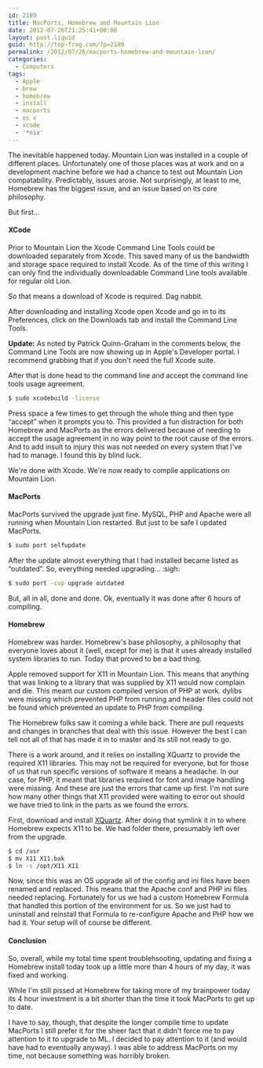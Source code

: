 ```yaml
---
id: 2189
title: MacPorts, Homebrew and Mountain Lion
date: 2012-07-26T21:25:41+00:00
layout: post.liquid
guid: http://top-frog.com/?p=2189
permalink: /2012/07/26/macports-homebrew-and-mountain-lion/
categories:
  - Computers
tags:
  - Apple
  - brew
  - homebrew
  - install
  - macports
  - os x
  - xcode
  - '*nix'
---
```

The inevitable happened today. Mountain Lion was installed in a couple of different places. Unfortunately one of those places was at work and on a development machine before we had a chance to test out Mountain Lion compatability. Predictably, issues arose. Not surprisingly, at least to me, Homebrew has the biggest issue, and an issue based on its core philosophy.

But first&hellip;

#### XCode

Prior to Mountain Lion the Xcode Command Line Tools could be downloaded separately from Xcode. This saved many of us the bandwidth and storage space required to install Xcode. As of the time of this writing I can only find the individually downloadable Command Line tools available for regular old Lion.

So that means a download of Xcode is required. Dag nabbit.

After downloading and installing Xcode open Xcode and go in to its Preferences, click on the Downloads tab and install the Command Line Tools.

**Update:** As noted by Patrick Quinn-Graham in the comments below, the Command Line Tools are now showing up in Apple's Developer portal. I recommend grabbing that if you don't need the full Xcode suite.

After that is done head to the command line and accept the command line tools usage agreement.

``` sh
$ sudo xcodebuild -license
```

Press space a few times to get through the whole thing and then type &#8220;accept&#8221; when it prompts you to. This provided a fun distraction for both Homebrew and MacPorts as the errors delivered because of needing to accept the usage agreement in no way point to the root cause of the errors. And to add insult to injury this was not needed on every system that I've had to manage. I found this by blind luck.

We're done with Xcode. We're now ready to compile applications on Mountain Lion.

#### MacPorts

MacPorts survived the upgrade just fine. MySQL, PHP and Apache were all running when Mountain Lion restarted. But just to be safe I updated MacPorts. 

``` sh
$ sudo port selfupdate
```

After the update almost everything that I had installed became listed as &#8220;outdated&#8221;. So, everything needed upgrading&hellip; :sigh:

``` sh
$ sudo port -cup upgrade outdated
```

But, all in all, done and done. Ok, eventually it was done after 6 hours of compiling.

#### Homebrew

Homebrew was harder. Homebrew's base philosophy, a philosophy that everyone loves about it (well, except for me) is that it uses already installed system libraries to run. Today that proved to be a bad thing.

Apple removed support for X11 in Mountain Lion. This means that anything that was linking to a library that was supplied by X11 would now complain and die. This meant our custom compiled version of PHP at work. dylibs were missing which prevented PHP from running and header files could not be found which prevented an update to PHP from compiling.

The Homebrew folks saw it coming a while back. There are pull requests and changes in branches that deal with this issue. However the best I can tell not all of that has made it in to master and its still not ready to go.

There is a work around, and it relies on installing XQuartz to provide the required X11 libraries. This may not be required for everyone, but for those of us that run specific versions of software it means a headache. In our case, for PHP, it meant that libraries required for font and image handling were missing. And these are just the errors that came up first. I'm not sure how many other things that X11 provided were waiting to error out should we have tried to link in the parts as we found the errors.

First, download and install [XQuartz](https://www.xquartz.org/). After doing that symlink it in to where Homebrew expects X11 to be. We had folder there, presumably left over from the upgrade.

``` sh
$ cd /usr
$ mv X11 X11.bak
$ ln -s /opt/X11 X11
```

Now, since this was an OS upgrade all of the config and ini files have been renamed and replaced. This means that the Apache conf and PHP ini files needed replacing. Fortunately for us we had a custom Homebrew Formula that handled this portion of the environment for us. So we just had to uninstall and reinstall that Formula to re-configure Apache and PHP how we had it. Your setup will of course be different.

#### Conclusion

So, overall, while my total time spent troublehsooting, updating and fixing a Homebrew install today took up a little more than 4 hours of my day, it was fixed and working. 

While I'm still pissed at Homebrew for taking more of my brainpower today its 4 hour investment is a bit shorter than the time it took MacPorts to get up to date. 

I have to say, though, that despite the longer compile time to update MacPorts I still prefer it for the sheer fact that it didn't force me to pay attention to it to upgrade to ML. I decided to pay attention to it (and would have had to eventually anyway). I was able to address MacPorts on my time, not because something was horribly broken.
